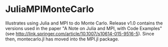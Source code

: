 # JuliaMPIMonteCarlo
Illustrates using Julia and MPI to do Monte Carlo. Release v1.0 contains the versions used in the paper "A Note on Julia and MPI, with Code Examples" (see http://link.springer.com/article/10.1007/s10614-015-9516-5). Since then, montecarlo.jl has moved into the MPI.jl package.

